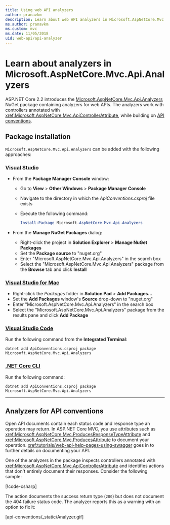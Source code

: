 ```yaml
---
title: Using web API analyzers
author: pranavkm
description: Learn about web API analyzers in Microsoft.AspNetCore.Mvc.Api.Analyzers
ms.author: pranavkm
ms.custom: mvc
ms.date: 11/05/2018
uid: web-api/api-analyzer
---
```

# Learn about analyzers in Microsoft.AspNetCore.Mvc.Api.Analyzers

ASP.NET Core 2.2 introduces the [Microsoft.AspNetCore.Mvc.Api.Analyzers](https://www.nuget.org/packages/Microsoft.AspNetCore.Mvc.Api.Analyzers) NuGet package containing analyzers for web APIs. The analyzers work with controllers annotated with <xref:Microsoft.AspNetCore.Mvc.ApiControllerAttribute>, while building on [API conventions](<xref:web-api/action-return-types>).

## Package installation

`Microsoft.AspNetCore.Mvc.Api.Analyzers` can be added with the following approaches:

### [Visual Studio](#tab/visual-studio)

* From the **Package Manager Console** window:
  * Go to **View** > **Other Windows** > **Package Manager Console**
  * Navigate to the directory in which the *ApiConventions.csproj* file exists
  * Execute the following command:

    ```powershell
    Install-Package Microsoft.AspNetCore.Mvc.Api.Analyzers
    ```

* From the **Manage NuGet Packages** dialog:
  * Right-click the project in **Solution Explorer** > **Manage NuGet Packages**
  * Set the **Package source** to "nuget.org"
  * Enter "Microsoft.AspNetCore.Mvc.Api.Analyzers" in the search box
  * Select the "Microsoft.AspNetCore.Mvc.Api.Analyzers" package from the **Browse** tab and click **Install**

### [Visual Studio for Mac](#tab/visual-studio-mac)

* Right-click the *Packages* folder in **Solution Pad** > **Add Packages...**
* Set the **Add Packages** window's **Source** drop-down to "nuget.org"
* Enter "Microsoft.AspNetCore.Mvc.Api.Analyzers" in the search box
* Select the "Microsoft.AspNetCore.Mvc.Api.Analyzers" package from the results pane and click **Add Package**

### [Visual Studio Code](#tab/visual-studio-code)

Run the following command from the **Integrated Terminal**:

```console
dotnet add ApiConventions.csproj package Microsoft.AspNetCore.Mvc.Api.Analyzers
```

### [.NET Core CLI](#tab/netcore-cli)

Run the following command:

```console
dotnet add ApiConventions.csproj package Microsoft.AspNetCore.Mvc.Api.Analyzers
```

---

## Analyzers for API conventions

Open API documents contain each status code and response type an operation may return. In ASP.NET Core MVC, you use attributes such as <xref:Microsoft.AspNetCore.Mvc.ProducesResponseTypeAttribute> and <xref:Microsoft.AspNetCore.Mvc.ProducesAttribute> to document your operation. <xref:tutorials/web-api-help-pages-using-swagger> goes in to further details on documenting your API.

One of the analyzers in the package inspects controllers annotated with <xref:Microsoft.AspNetCore.Mvc.ApiControllerAttribute> and identifies actions that don't entirely document their responses. Consider the following sample:

[!code-csharp[](api-conventions/sample/Controllers/ContactsController.cs?name=missing404docs&highlight=8-9)]

The action documents the success return type (`200`) but does not document the 404 failure status code. The analyzer reports this as a warning with an option to fix it:

[api-conventions/_static/Analyzer.gif]
